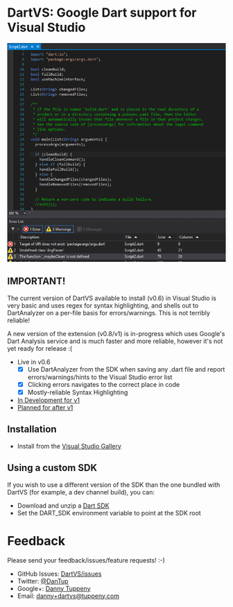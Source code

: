DartVS: Google Dart support for Visual Studio
=========

![Screenshot of DartVS](DanTup.DartVS.Vsix/Screenshot.png)

## IMPORTANT!
The current version of DartVS available to install (v0.6) in Visual Studio is very basic and uses regex for syntax highlighting,
and shells out to DartAnalyzer on a per-file basis for errors/warnings. This is not terribly reliable!

A new version of the extension (v0.8/v1) is in-progress which uses Google's Dart Analysis service and is much faster and more reliable, however it's not yet ready for release :(

- Live in v0.6
  - [x] Use DartAnalyzer from the SDK when saving any .dart file and report errors/warnings/hints to the Visual Studio error list
  - [x] Clicking errors navigates to the correct place in code
  - [x] Mostly-reliable Syntax Highlighting
- [In Development for v1](/../../issues?q=is%3Aissue+milestone%3A0.8)
- [Planned for after v1](/../../issues?q=is%3Aissue+milestone%3APost-1.0)

## Installation
- Install from the [Visual Studio Gallery](http://visualstudiogallery.msdn.microsoft.com/69112f14-62d0-40fb-9ccc-03e3534e7121)

## Using a custom SDK
If you wish to use a different version of the SDK than the one bundled with DartVS (for example, a dev channel build), you can:
- Download and unzip a [Dart SDK](https://www.dartlang.org/tools/sdk/)
- Set the DART_SDK environment variable to point at the SDK root


Feedback
===
Please send your feedback/issues/feature requests! :-)

- GitHub Issues: [DartVS/issues](https://github.com/DartVS/DartVS/issues)
- Twitter: [@DanTup](https://twitter.com/DanTup)
- Google+: [Danny Tuppeny](http://profile.dantup.com/)
- Email: [danny+dartvs@tuppeny.com](mailto:danny+dartvs@tuppeny.com)
